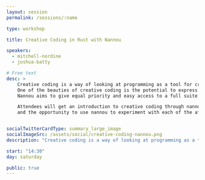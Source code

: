 ```yaml
---
layout: session
permalink: /sessions/:name

type: workshop

title: Creative Coding in Rust with Nannou

speakers:
  - mitchell-nordine
  - joshua-batty

# Free text
desc: >
    Creative coding is a way of looking at programming as a tool for creative expression.
    One of the beauties of creative coding is the potential to express ourselves in a wide variety of domains.
    Nannou aims to give equal priority and easy access to a full suite of creative I/O including graphics, multi-windowing, audio, LASERs, lighting and more.

    Attendees will get an introduction to creative coding through nannou
    and the opportunity to use nannou to experiment with each of the aforementioned domains in a guided, relaxed and playful setting.


socialTwitterCardType: summary_large_image
socialImageSrc: /assets/social/creative-coding-nannou.png
description: "Creative coding is a way of looking at programming as a tool for creative expression."

start: "14:30"
day: saturday

public: true
---
```

